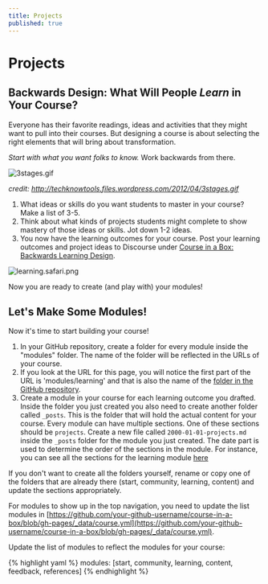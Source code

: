 ```yaml
---
title: Projects
published: true
---
```


# Projects

## Backwards Design: What Will People *Learn* in Your Course?
Everyone has their favorite readings, ideas and activities that they might want to pull into their courses. But designing a course is about selecting the right elements that will bring about transformation. 

*Start with what you want folks to know.* Work backwards from there. 

![3stages.gif]({{site.baseurl}}/img/3stages.gif)

*credit: http://techknowtools.files.wordpress.com/2012/04/3stages.gif*


1. What ideas or skills do you want students to master in your course? Make a list of 3-5. 
2. Think about what kinds of projects students might complete to show mastery of those ideas or skills. Jot down 1-2 ideas.
3. You now have the learning outcomes for your course. Post your learning outcomes and project ideas to Discourse under [Course in a Box: Backwards Learning Design](http://community.p2pu.org/t/course-in-a-box-backwards-learning-design/1224).

![learning.safari.png]({{site.baseurl}}/img/learning.safari.png)

Now you are ready to create (and play with) your modules!

## Let's Make Some Modules!

Now it's time to start building your course! 

1. In your GitHub repository, create a folder for every module inside the "modules" folder. The name of the folder will be reflected in the URLs of your course. 
2. If you look at the URL for this page, you will notice the first part of the URL is 'modules/learning' and that is also the name of the [folder in the GitHub repository](https://github.com/p2pu/course-in-a-box/tree/gh-pages/modules/learning/).
3. Create a module in your course for each learning outcome you drafted. 
Inside the folder you just created you also need to create another folder called `_posts`. This is the folder that will hold the actual content for your course. Every module can have multiple sections. One of these sections should be `projects`. Create a new file called `2000-01-01-projects.md` inside the `_posts` folder for the module you just created. The date part is used to determine the order of the sections in the module. For instance, you can see all the sections for the learning module [here](https://github.com/p2pu/course-in-a-box/tree/gh-pages/modules/learning/_posts)

If you don't want to create all the folders yourself, rename or copy one of the folders that are already there (start, community, learning, content) and update the sections appropriately.

For modules to show up in the top navigation, you need to update the list modules in [https://github.com/your-github-username/course-in-a-box/blob/gh-pages/_data/course.yml](https://github.com/your-github-username/course-in-a-box/blob/gh-pages/_data/course.yml).

Update the list of modules to reflect the modules for your course:

{% highlight yaml %}
modules: [start, community, learning, content, feedback, references]
{% endhighlight %}
